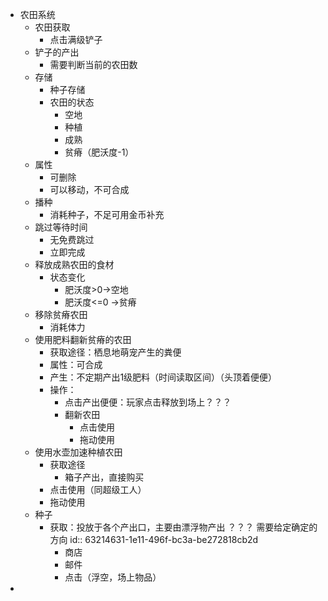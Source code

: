- 农田系统
	- 农田获取
		- 点击满级铲子
	- 铲子的产出
		- 需要判断当前的农田数
	- 存储
		- 种子存储
		- 农田的状态
			- 空地
			- 种植
			- 成熟
			- 贫瘠（肥沃度-1）
	- 属性
		- 可删除
		- 可以移动，不可合成
	- 播种
		- 消耗种子，不足可用金币补充
	- 跳过等待时间
		- 无免费跳过
		- 立即完成
	- 释放成熟农田的食材
		- 状态变化
			- 肥沃度>0->空地
			- 肥沃度<=0 ->贫瘠
	- 移除贫瘠农田
		- 消耗体力
	- 使用肥料翻新贫瘠的农田
		- 获取途径：栖息地萌宠产生的粪便
		- 属性：可合成
		- 产生：不定期产出1级肥料（时间读取区间）（头顶着便便）
		- 操作：
			- 点击产出便便：玩家点击释放到场上？？？
			- 翻新农田
				- 点击使用
				- 拖动使用
	- 使用水壶加速种植农田
		- 获取途径
			- 箱子产出，直接购买
		- 点击使用（同超级工人）
		- 拖动使用
	- 种子
		- 获取：投放于各个产出口，主要由漂浮物产出 ？？？ 需要给定确定的方向
		  id:: 63214631-1e11-496f-bc3a-be272818cb2d
			- 商店
			- 邮件
			- 点击（浮空，场上物品）
-